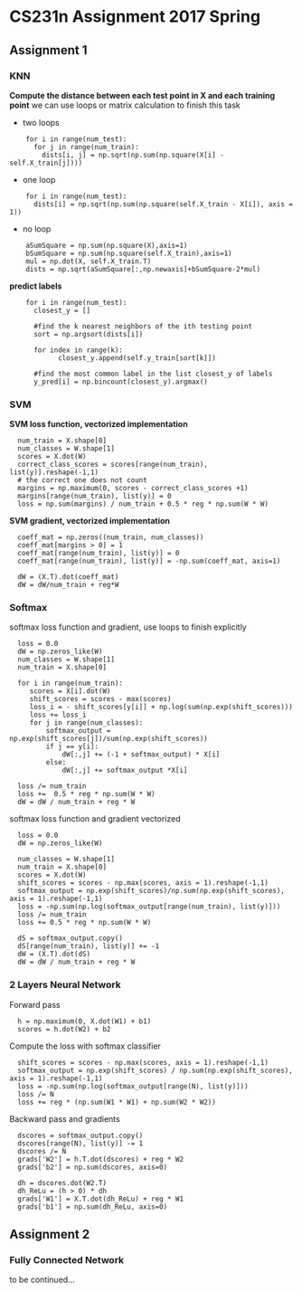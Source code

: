 # CS231n Assignment 2017 Spring

## Assignment 1
### KNN
**Compute the distance between each test point in X and each training point**
we can use loops or matrix calculation to finish this task
- two loops
```
    for i in range(num_test):
      for j in range(num_train):
        dists[i, j] = np.sqrt(np.sum(np.square(X[i] - self.X_train[j])))
```
- one loop
```
    for i in range(num_test):
      dists[i] = np.sqrt(np.sum(np.square(self.X_train - X[i]), axis = 1))
```
- no loop
```
    aSumSquare = np.sum(np.square(X),axis=1)
    bSumSquare = np.sum(np.square(self.X_train),axis=1)
    mul = np.dot(X, self.X_train.T)
    dists = np.sqrt(aSumSquare[:,np.newaxis]+bSumSquare-2*mul)
```

**predict labels**
```
    for i in range(num_test):
      closest_y = []

      #find the k nearest neighbors of the ith testing point
      sort = np.argsort(dists[i])

      for index in range(k):
            closest_y.append(self.y_train[sort[k]])

      #find the most common label in the list closest_y of labels
      y_pred[i] = np.bincount(closest_y).argmax()
```

### SVM
**SVM loss function, vectorized implementation**
```
  num_train = X.shape[0]
  num_classes = W.shape[1]
  scores = X.dot(W)
  correct_class_scores = scores[range(num_train), list(y)].reshape(-1,1)
  # the correct one does not count
  margins = np.maximum(0, scores - correct_class_scores +1)
  margins[range(num_train), list(y)] = 0
  loss = np.sum(margins) / num_train + 0.5 * reg * np.sum(W * W)
```
**SVM gradient, vectorized implementation**
```
  coeff_mat = np.zeros((num_train, num_classes))
  coeff_mat[margins > 0] = 1
  coeff_mat[range(num_train), list(y)] = 0
  coeff_mat[range(num_train), list(y)] = -np.sum(coeff_mat, axis=1)

  dW = (X.T).dot(coeff_mat)
  dW = dW/num_train + reg*W
```

### Softmax
softmax loss function and gradient, use loops to finish explicitly
```
  loss = 0.0
  dW = np.zeros_like(W)
  num_classes = W.shape[1]
  num_train = X.shape[0]

  for i in range(num_train):
     scores = X[i].dot(W)
     shift_scores = scores - max(scores)
     loss_i = - shift_scores[y[i]] + np.log(sum(np.exp(shift_scores)))
     loss += loss_i
     for j in range(num_classes):
         softmax_output = np.exp(shift_scores[j])/sum(np.exp(shift_scores))
         if j == y[i]:
             dW[:,j] += (-1 + softmax_output) * X[i]
         else:
             dW[:,j] += softmax_output *X[i]

  loss /= num_train
  loss +=  0.5 * reg * np.sum(W * W)
  dW = dW / num_train + reg * W
 ```
 softmax loss function and gradient vectorized
```
  loss = 0.0
  dW = np.zeros_like(W)

  num_classes = W.shape[1]
  num_train = X.shape[0]
  scores = X.dot(W)
  shift_scores = scores - np.max(scores, axis = 1).reshape(-1,1)
  softmax_output = np.exp(shift_scores)/np.sum(np.exp(shift_scores), axis = 1).reshape(-1,1)
  loss = -np.sum(np.log(softmax_output[range(num_train), list(y)]))
  loss /= num_train
  loss += 0.5 * reg * np.sum(W * W)

  dS = softmax_output.copy()
  dS[range(num_train), list(y)] += -1
  dW = (X.T).dot(dS)
  dW = dW / num_train + reg * W
```
### 2 Layers Neural Network
Forward pass
```
  h = np.maximum(0, X.dot(W1) + b1)
  scores = h.dot(W2) + b2
```

Compute the loss with softmax classifier
```
  shift_scores = scores - np.max(scores, axis = 1).reshape(-1,1)
  softmax_output = np.exp(shift_scores) / np.sum(np.exp(shift_scores), axis = 1).reshape(-1,1)
  loss = -np.sum(np.log(softmax_output[range(N), list(y)]))
  loss /= N
  loss += reg * (np.sum(W1 * W1) + np.sum(W2 * W2))
```

Backward pass and gradients
```
  dscores = softmax_output.copy()
  dscores[range(N), list(y)] -= 1
  dscores /= N
  grads['W2'] = h.T.dot(dscores) + reg * W2
  grads['b2'] = np.sum(dscores, axis=0)

  dh = dscores.dot(W2.T)
  dh_ReLu = (h > 0) * dh
  grads['W1'] = X.T.dot(dh_ReLu) + reg * W1
  grads['b1'] = np.sum(dh_ReLu, axis=0)
```

## Assignment 2
### Fully Connected Network

to be continued...